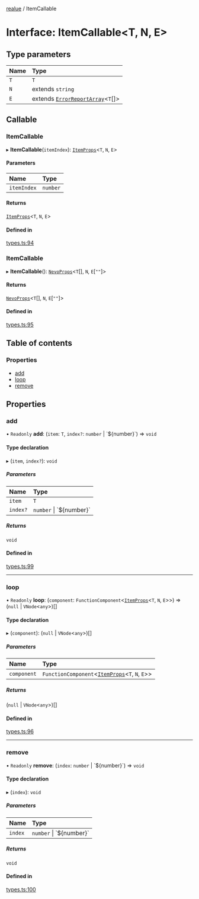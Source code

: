 [realue](../README.md) / ItemCallable

# Interface: ItemCallable<T, N, E\>

## Type parameters

| Name | Type |
| :------ | :------ |
| `T` | `T` |
| `N` | extends `string` |
| `E` | extends [`ErrorReportArray`](../README.md#errorreportarray)<`T`[]\> |

## Callable

### ItemCallable

▸ **ItemCallable**(`itemIndex`): [`ItemProps`](../README.md#itemprops)<`T`, `N`, `E`\>

#### Parameters

| Name | Type |
| :------ | :------ |
| `itemIndex` | `number` |

#### Returns

[`ItemProps`](../README.md#itemprops)<`T`, `N`, `E`\>

#### Defined in

[types.ts:94](https://github.com/davidbonnet/realue/blob/5e081c3/lib/types.ts#L94)

### ItemCallable

▸ **ItemCallable**(): [`NevoProps`](../README.md#nevoprops)<`T`[], `N`, `E`[``""``]\>

#### Returns

[`NevoProps`](../README.md#nevoprops)<`T`[], `N`, `E`[``""``]\>

#### Defined in

[types.ts:95](https://github.com/davidbonnet/realue/blob/5e081c3/lib/types.ts#L95)

## Table of contents

### Properties

- [add](ItemCallable.md#add)
- [loop](ItemCallable.md#loop)
- [remove](ItemCallable.md#remove)

## Properties

### add

• `Readonly` **add**: (`item`: `T`, `index?`: `number` \| \`${number}\`) => `void`

#### Type declaration

▸ (`item`, `index?`): `void`

##### Parameters

| Name | Type |
| :------ | :------ |
| `item` | `T` |
| `index?` | `number` \| \`${number}\` |

##### Returns

`void`

#### Defined in

[types.ts:99](https://github.com/davidbonnet/realue/blob/5e081c3/lib/types.ts#L99)

___

### loop

• `Readonly` **loop**: (`component`: `FunctionComponent`<[`ItemProps`](../README.md#itemprops)<`T`, `N`, `E`\>\>) => (``null`` \| `VNode`<`any`\>)[]

#### Type declaration

▸ (`component`): (``null`` \| `VNode`<`any`\>)[]

##### Parameters

| Name | Type |
| :------ | :------ |
| `component` | `FunctionComponent`<[`ItemProps`](../README.md#itemprops)<`T`, `N`, `E`\>\> |

##### Returns

(``null`` \| `VNode`<`any`\>)[]

#### Defined in

[types.ts:96](https://github.com/davidbonnet/realue/blob/5e081c3/lib/types.ts#L96)

___

### remove

• `Readonly` **remove**: (`index`: `number` \| \`${number}\`) => `void`

#### Type declaration

▸ (`index`): `void`

##### Parameters

| Name | Type |
| :------ | :------ |
| `index` | `number` \| \`${number}\` |

##### Returns

`void`

#### Defined in

[types.ts:100](https://github.com/davidbonnet/realue/blob/5e081c3/lib/types.ts#L100)
